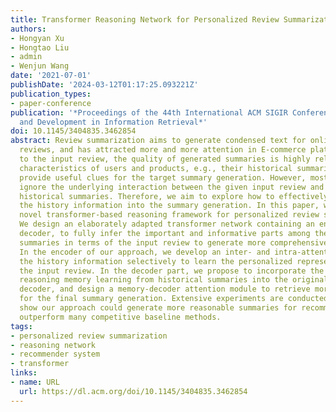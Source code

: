 ```yaml
---
title: Transformer Reasoning Network for Personalized Review Summarization
authors:
- Hongyan Xu
- Hongtao Liu
- admin
- Wenjun Wang
date: '2021-07-01'
publishDate: '2024-03-12T01:17:25.093221Z'
publication_types:
- paper-conference
publication: '*Proceedings of the 44th International ACM SIGIR Conference on Research
  and Development in Information Retrieval*'
doi: 10.1145/3404835.3462854
abstract: Review summarization aims to generate condensed text for online product
  reviews, and has attracted more and more attention in E-commerce platforms. In addition
  to the input review, the quality of generated summaries is highly related to the
  characteristics of users and products, e.g., their historical summaries, which could
  provide useful clues for the target summary generation. However, most previous works
  ignore the underlying interaction between the given input review and the corresponding
  historical summaries. Therefore, we aim to explore how to effectively incorporate
  the history information into the summary generation. In this paper, we propose a
  novel transformer-based reasoning framework for personalized review summarization.
  We design an elaborately adapted transformer network containing an encoder and a
  decoder, to fully infer the important and informative parts among the historical
  summaries in terms of the input review to generate more comprehensive summaries.
  In the encoder of our approach, we develop an inter- and intra-attention to involve
  the history information selectively to learn the personalized representation of
  the input review. In the decoder part, we propose to incorporate the constructed
  reasoning memory learning from historical summaries into the original transformer
  decoder, and design a memory-decoder attention module to retrieve more useful information
  for the final summary generation. Extensive experiments are conducted and the results
  show our approach could generate more reasonable summaries for recommendation, and
  outperform many competitive baseline methods.
tags:
- personalized review summarization
- reasoning network
- recommender system
- transformer
links:
- name: URL
  url: https://dl.acm.org/doi/10.1145/3404835.3462854
---
```

